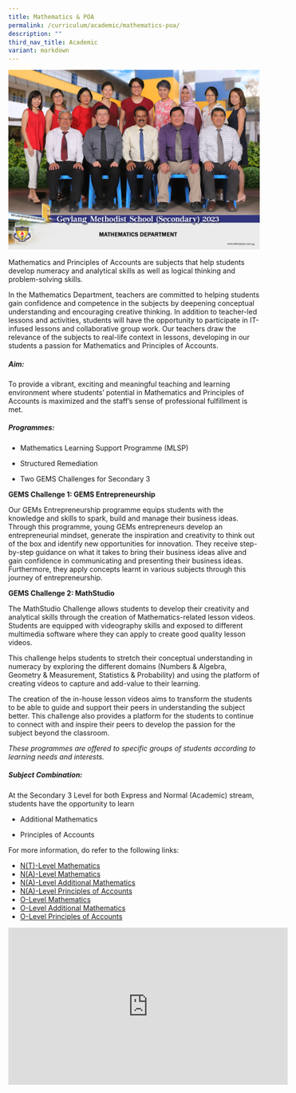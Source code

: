 ```yaml
---
title: Mathematics & POA
permalink: /curriculum/academic/mathematics-poa/
description: ""
third_nav_title: Academic
variant: markdown
---
```

![](/images/mathematics_department_2.jpg)

Mathematics and Principles of Accounts are subjects that help students develop numeracy and analytical skills as well as logical thinking and problem-solving skills.

In the Mathematics Department, teachers are committed to helping students gain confidence and competence in the subjects by deepening conceptual understanding and encouraging creative thinking. In addition to teacher-led lessons and activities, students will have the opportunity to participate in IT-infused lessons and collaborative group work. Our teachers draw the relevance of the subjects to real-life context in lessons, developing in our students a passion for Mathematics and Principles of Accounts.


##### Aim: 

To provide a vibrant, exciting and meaningful teaching and learning environment where students’ potential in Mathematics and Principles of Accounts is maximized and the staff’s sense of professional fulfillment is met.


##### Programmes:

* Mathematics Learning Support Programme (MLSP)

* Structured Remediation

* Two GEMS Challenges for Secondary 3



**GEMS Challenge 1: GEMS Entrepreneurship**

Our GEMs Entrepreneurship programme equips students with the knowledge and skills to spark, build and manage their business ideas. Through this programme, young GEMs entrepreneurs develop an entrepreneurial mindset, generate the inspiration and creativity to think out of the box and identify new opportunities for innovation. They receive step-by-step guidance on what it takes to bring their business ideas alive and gain confidence in communicating and presenting their business ideas. Furthermore, they apply concepts learnt in various subjects through this journey of entrepreneurship.

**GEMS Challenge 2: MathStudio**

The MathStudio Challenge allows students to develop their creativity and analytical skills through the creation of Mathematics-related lesson videos. Students are equipped with videography skills and exposed to different multimedia software where they can apply to create good quality lesson videos.

This challenge helps students to stretch their conceptual understanding in numeracy by exploring the different domains (Numbers &amp; Algebra, Geometry &amp; Measurement, Statistics &amp; Probability) and using the platform of creating videos to capture and add-value to their learning.

The creation of the in-house lesson videos aims to transform the students to be able to guide and support their peers in understanding the subject better. This challenge also provides a platform for the students to continue to connect with and inspire their peers to develop the passion for the subject beyond the classroom.

_These programmes are offered to specific groups of students according to learning needs and interests._


##### Subject Combination:

At the Secondary 3 Level for both Express and Normal (Academic) stream, students have the opportunity to learn

* Additional Mathematics

* Principles of Accounts

For more information, do refer to the following links:

*   [N(T)-Level Mathematics](https://www.seab.gov.sg/docs/default-source/national-examinations/syllabus/nlevel/2024syllabus/4046_y24_sy.pdf)
*   [N(A)-Level Mathematics](https://www.seab.gov.sg/docs/default-source/national-examinations/syllabus/nlevel/2024syllabus/4045_y24_sy.pdf)
*   [N(A)-Level Additional Mathematics](https://www.seab.gov.sg/docs/default-source/national-examinations/syllabus/nlevel/2024syllabus/4051_y24_sy.pdf)
*   [N(A)-Level Principles of Accounts](https://www.seab.gov.sg/docs/default-source/national-examinations/syllabus/nlevel/2024syllabus/7086_y24_sy.pdf)
*   [O-Level Mathematics](https://www.seab.gov.sg/docs/default-source/national-examinations/syllabus/olevel/2024syllabus/4052_y24_sy.pdf)
*   [O-Level Additional Mathematics](https://www.seab.gov.sg/docs/default-source/national-examinations/syllabus/olevel/2024syllabus/4049_y24_sy.pdf)
*   [O-Level Principles of Accounts](https://www.seab.gov.sg/docs/default-source/national-examinations/syllabus/olevel/2024syllabus/7087_y24_sy.pdf)






<iframe width="560" height="315" src="https://www.youtube.com/embed/qSHIAdx51r8" title="YouTube video player" frameborder="0" allow="accelerometer; autoplay; clipboard-write; encrypted-media; gyroscope; picture-in-picture" allowfullscreen=""></iframe>